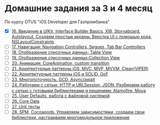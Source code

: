 # Домашние задания за 3 и 4 месяц

По курсу OTUS "iOS Developer для Газпромбанка"

- [x] [16. Введение в UIKit, Interface Builder Basics, XIB, Storyaboard, Autolayout. Создаем простые экраны. Верстка UI с помощью кода, NSLayoutConstraints](Task-16/)
- [ ] [17. Навигация: Navigation Controllers, Segues, Tab Bar Controllers](17/)
- [ ] [18. Отображение списочных данных: Table View](18/)
- [ ] [19. Отображение списочных данных:Collection View](19/)
- [ ] [20. Анимация: CoreAnimation, custom transition](20/)
- [ ] [21. Архитектурные паттерны iOS: MVC, MVP, MVVM, Clean(VIPER)](21/)
- [ ] [22. Архитектурные паттерны iOS и SOLID, GoF](22/)
- [ ] [23. Многопоточность. GCD, Async/await](23/)
- [ ] [24. Работаем с сетью: HTTP и URLSession, JSON, Разбираем работу с сетью с готовыми библиотеками и решениям: Alamofire, Moya](24/)
- [ ] [25. User Defaults, работа с файловой системой](25/)
- [ ] [26. Core Data](26/)
- [ ] [27. Unit тесты](27/)
- [ ] [28. SPM, Cocoapods. Управляем зависимостями, создаем свои библиотеки, настраиваем многомодульное приложение](28/)

